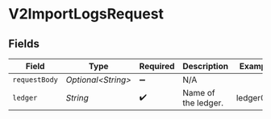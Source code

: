 # V2ImportLogsRequest


## Fields

| Field               | Type                | Required            | Description         | Example             |
| ------------------- | ------------------- | ------------------- | ------------------- | ------------------- |
| `requestBody`       | *Optional\<String>* | :heavy_minus_sign:  | N/A                 |                     |
| `ledger`            | *String*            | :heavy_check_mark:  | Name of the ledger. | ledger001           |